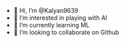 - 👋 Hi, I’m @Kalyan9639
- 👀 I’m interested in playing with AI
- 🌱 I’m currently learning ML
- 💞️ I’m looking to collaborate on Github

<!---
Kalyan9639/Kalyan9639 is a ✨ special ✨ repository because its `README.md` (this file) appears on your GitHub profile.
You can click the Preview link to take a look at your changes.
--->
